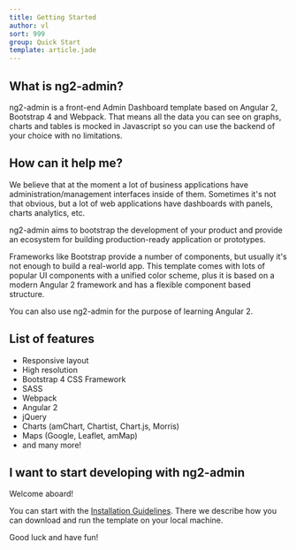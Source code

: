 ```yaml
---
title: Getting Started
author: vl
sort: 999
group: Quick Start
template: article.jade
---
```


## What is ng2-admin?

ng2-admin is a front-end Admin Dashboard template based on Angular 2, Bootstrap 4 and Webpack. That means all the 
data you can see on graphs, charts and tables is mocked in Javascript so you can use the 
backend of your choice with no limitations.

## How can it help me?

We believe that at the moment a lot of business applications have administration/management interfaces inside of them. Sometimes it's not that obvious, but a lot of web applications have dashboards with panels, charts analytics, etc.

ng2-admin aims to bootstrap the development of your product and provide an 
ecosystem for building production-ready application or prototypes.

Frameworks like Bootstrap provide a number of components, but usually it's not enough to 
build a real-world app. This template comes with lots of popular UI components with a unified color scheme, 
plus it is based on a modern Angular 2 framework and has a flexible component based structure.

You can also use ng2-admin for the purpose of learning Angular 2.

## List of features

* Responsive layout
* High resolution
* Bootstrap 4 CSS Framework
* SASS
* Webpack
* Angular 2
* jQuery
* Charts (amChart, Chartist, Chart.js, Morris)
* Maps (Google, Leaflet, amMap)
* and many more!

## I want to start developing with ng2-admin

Welcome aboard!

You can start with the [Installation Guidelines](/ng2-admin/articles/002-installation-guidelines/). 
There we describe how you can download and run the template on your local machine.

Good luck and have fun!